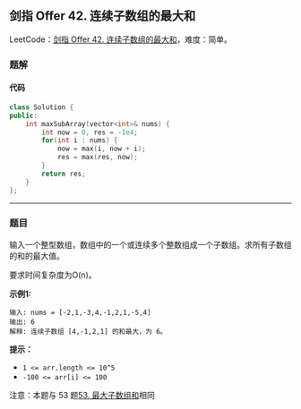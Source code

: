 ## 剑指 Offer 42. 连续子数组的最大和

LeetCode：[剑指 Offer 42. 连续子数组的最大和](https://leetcode.cn/problems/lian-xu-zi-shu-zu-de-zui-da-he-lcof/)，难度：简单。

### 题解

#### 代码

```c++
class Solution {
public:
    int maxSubArray(vector<int>& nums) {
        int now = 0, res = -1e4;
        for(int i : nums) {
            now = max(i, now + i);
            res = max(res, now);
        }
        return res;
    }
};
```



---



### 题目

输入一个整型数组，数组中的一个或连续多个整数组成一个子数组。求所有子数组的和的最大值。

要求时间复杂度为O(n)。

 

**示例1:**

```
输入: nums = [-2,1,-3,4,-1,2,1,-5,4]
输出: 6
解释: 连续子数组 [4,-1,2,1] 的和最大，为 6。
```

 

**提示：**

- `1 <= arr.length <= 10^5`
- `-100 <= arr[i] <= 100`

注意：本题与 53 题[53. 最大子数组和](https://leetcode-cn.com/problems/maximum-subarray/)相同

